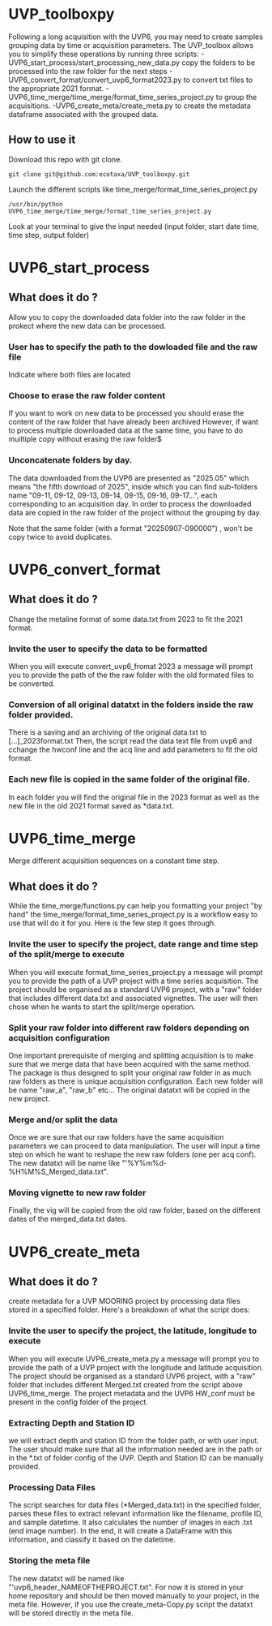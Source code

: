 # UVP_toolboxpy

Following a long acquisition with the UVP6, you may need to create samples grouping data by time or acquisition parameters. 
The UVP_toolbox allows you to simplify these operations by running three scripts:
-UVP6_start_process/start_processing_new_data.py copy the folders to be processed into the raw folder for the next steps
-UVP6_convert_format/convert_uvp6_format2023.py to convert txt files to the appropriate 2021 format. 
-UVP6_time_merge/time_merge/format_time_series_project.py to group the acquisitions.
-UVP6_create_meta/create_meta.py to create the metadata dataframe associated with the grouped data.

## How to use it

Download this repo with git clone.
```
git clone git@github.com:ecotaxa/UVP_toolboxpy.git
```
Launch the different scripts like time_merge/format_time_series_project.py
```
/usr/bin/python UVP6_time_merge/time_merge/format_time_series_project.py
```
Look at your terminal to give the input needed (input folder, start date time, time step, output folder)

# UVP6_start_process
## What does it do ?
Allow you to copy the downloaded data folder into the raw folder in the prokect where the new data can be processed.

### User has to specify the path to the dowloaded file and the raw file
Indicate where both files are located

### Choose to erase the raw folder content

If you want to work on new data to be processed you should erase the content of the raw folder that have already been archived
However, if want to process multiple downloaded data at the same time, you have to do muiltiple copy without erasing the raw folder$

### Unconcatenate folders by day. 
The data downloaded from the UVP6 are presented as "2025.05" which means "the fifth download of 2025",
inside which you can find sub-folders name "09-11, 09-12, 09-13, 09-14, 09-15, 09-16, 09-17...", each corresponding to an acquisition day.
In order to process the downloaded data are copied in the raw folder of the project without the grouping by day.

Note that the same folder (with a format "20250907-090000") , won't be copy twice to avoid duplicates. 

# UVP6_convert_format
## What does it do ?
Change the metaline format of some data.txt from 2023 to fit the 2021 format.

### Invite the user to specify the data to be formatted

When you will execute convert_uvp6_fromat 2023 a message will prompt you to provide the path of the the raw folder with the old formated files to be converted.

### Conversion of all original datatxt in the folders inside the raw folder provided.

There is a saving and an archiving of the original data.txt to [...]_2023format.txt
Then, the script read the data text file from uvp6 and cchange the hwconf line and the acq line and add parameters to fit the old format.

### Each new file is copied in the same folder of the original file.

In each folder you will find the original file in the 2023 format as well as the new file in the old 2021 format saved as *data.txt.


# UVP6_time_merge
Merge different acquisition sequences on a constant time step.

## What does it do ?

While the time_merge/functions.py can help you formatting your project "by hand" the time_merge/format_time_series_project.py is a workflow easy to use that will do it for you. Here is the few step it goes through.

### Invite the user to specify the project, date range and time step of the split/merge to execute

When you will execute format_time_series_project.py a message will prompt you to provide the path of a UVP project with a time series acquisition. The project should be organised as a standard UVP6 project, with a "raw" folder that includes different data.txt and associated vignettes. 
The user will then chose when he wants to start the split/merge operation.

### Split your raw folder into different raw folders depending on acquisition configuration

One important prerequisite of merging and splitting acquisition is to make sure that we merge data that have been acquired with the same method. The package is thus designed to split your original raw folder in as much raw folders as there is unique acquisition configuration. Each new folder will be name "raw_a", "raw_b" etc... 
The original datatxt will be copied in the new project. 

### Merge and/or split the data

Once we are sure that our raw folders have the same acquisition parameters we can proceed to data manipulation. The user will input a time step on which he want to reshape the new raw folders (one per acq conf). The new datatxt will be name like "'%Y%m%d-%H%M%S_Merged_data.txt". 

### Moving vignette to new raw folder

Finally, the vig will be copied from the old raw folder, based on the different dates of the merged_data.txt dates.


# UVP6_create_meta
## What does it do ?
create metadata for a UVP MOORING project by processing data files stored in a specified folder. Here's a breakdown of what the script does:

### Invite the user to specify the project, the latitude, longitude to execute

When you will execute UVP6_create_meta.py a message will prompt you to provide the path of a UVP project with the longitude and latitude acquisition. The project should be organised as a standard UVP6 project, with a "raw" folder that includes different Merged.txt created from the script above UVP6_time_merge. The project metadata and the UVP6 HW_conf must be present in the config folder of the project.

### Extracting Depth and Station ID
we will extract depth and station ID from the folder path, or with user input. The user should make sure that all the information needed are in the path or in the *.txt of folder config of the UVP. Depth and Station ID can be manually provided.

### Processing Data Files
The script searches for data files (*Merged_data.txt) in the specified folder, parses these files to extract relevant information like the filename, profile ID, and sample datetime. It also calculates the number of images in each .txt (end image number). In the end, it will create a DataFrame with this information, and classify it based on the datetime. 

### Storing the meta file 
The new datatxt will be named like "'uvp6_header_NAMEOFTHEPROJECT.txt". For now it is stored in your home repository and should be then moved manually to your project, in the meta file. However, if you use the create_meta-Copy.py script the datatxt will be stored directly in the meta file.

